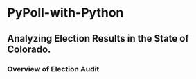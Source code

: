 # PyPoll-with-Python
## Analyzing Election Results in the State of Colorado.
### Overview of Election Audit

